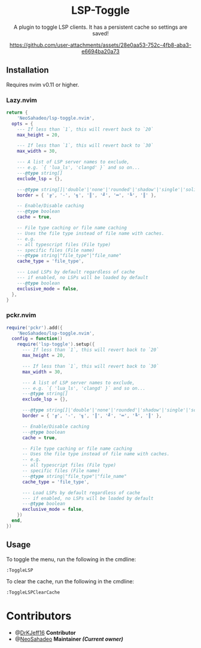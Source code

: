 <div align="center">

# LSP-Toggle

A plugin to toggle LSP clients. It has a persistent cache so settings are saved!

https://github.com/user-attachments/assets/28e0aa53-752c-4fb8-aba3-e6694ba20a73


</div>

## Installation

Requires nvim v0.11 or higher.

### Lazy.nvim

```lua
return {
	'NeoSahadeo/lsp-toggle.nvim',
  opts = {
    --- If less than `1`, this will revert back to `20`
    max_height = 20,

    --- If less than `1`, this will revert back to `30`
    max_width = 30,

    --- A list of LSP server names to exclude,
    --- e.g. `{ 'lua_ls', 'clangd' }` and so on...
    ---@type string[]
    exclude_lsp = {},

    ---@type string[]|'double'|'none'|'rounded'|'shadow'|'single'|'solid'
    border = { '╔', '-', '╗', '║', '╝', '═', '╚', '║' },

    -- Enable/Disable caching
    ---@type boolean
    cache = true,

    -- File type caching or file name caching
    -- Uses the file type instead of file name with caches.
    -- e.g.
    -- all typescript files (File type)
    -- specific files (File name)
    ---@type string|"file_type"|"file_name"
    cache_type = 'file_type',

    --- Load LSPs by default regardless of cache
    --- if enabled, no LSPs will be loaded by default
    ---@type boolean
    exclusive_mode = false,
  },
}
```

### pckr.nvim

```lua
require('pckr').add({
	'NeoSahadeo/lsp-toggle.nvim',
  config = function()
    require('lsp-toggle').setup({
      --- If less than `1`, this will revert back to `20`
      max_height = 20,

      --- If less than `1`, this will revert back to `30`
      max_width = 30,

      --- A list of LSP server names to exclude,
      --- e.g. `{ 'lua_ls', 'clangd' }` and so on...
      ---@type string[]
      exclude_lsp = {},

      ---@type string[]|'double'|'none'|'rounded'|'shadow'|'single'|'solid'
      border = { '╔', '-', '╗', '║', '╝', '═', '╚', '║' },

      -- Enable/Disable caching
      ---@type boolean
      cache = true,

      -- File type caching or file name caching
      -- Uses the file type instead of file name with caches.
      -- e.g.
      -- all typescript files (File type)
      -- specific files (File name)
      ---@type string|"file_type"|"file_name"
      cache_type = 'file_type',

      --- Load LSPs by default regardless of cache
      --- if enabled, no LSPs will be loaded by default
      ---@type boolean
      exclusive_mode = false,
    })
  end,
})
```

## Usage

To toggle the menu, run the following in the cmdline:

```vim
:ToggleLSP
```

To clear the cache, run the following in the cmdline:

```vim
:ToggleLSPClearCache
```

# Contributors

- @[DrKJeff16](https://github.com/DrKJeff16) **Contributor**
- @[NeoSahadeo](https://github.com/NeoSahadeo) **Maintainer *(Current owner)***
